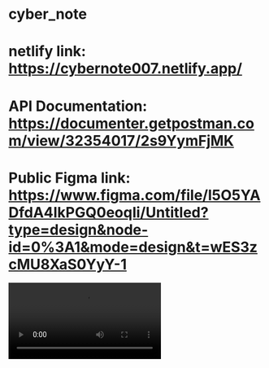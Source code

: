 # cyber_note
# netlify link: https://cybernote007.netlify.app/
# API Documentation: https://documenter.getpostman.com/view/32354017/2s9YymFjMK 
# Public Figma link: https://www.figma.com/file/l5O5YADfdA4IkPGQ0eoqIi/Untitled?type=design&node-id=0%3A1&mode=design&t=wES3zcMU8XaS0YyY-1
<video src="https://drive.google.com/file/d/1OuqSyY6nHBDieXlYMqifIuW0YICs56BL/view?usp=sharing">
# Objective:
- CyberNote is a comprehensive online note-taking application designed to provide users with a secure, collaborative, and feature-rich platform for organizing their digital notes. Built on the MERN stack (MongoDB, Express.js, React.js, Node.js), CyberNote aims to redefine the note-taking experience by combining a user-friendly interface with advanced features such as real-time collaboration, robust organization tools, and heightened data security. 

**Key Features:**

- 1. User Authentication and Authorization:

    Secure user registration and login functionality using encrypted passwords.
    Role-based access control for personalized user experiences.
    
- 2. Note Creation and Organization:

    Dynamic categorization and tagging options for efficient organization.
    Drag-and-drop functionality for easy note sorting.
    
- 3. Real-time Collaboration:

    Seamless real-time collaboration, enabling multiple users to edit notes simultaneously.
    Revision history to track and revert changes made during collaboration.

- 4. Cross-Platform Accessibility:

    Responsive design ensuring optimal user experience across various devices.
    
- 5. Advanced Search and Filters:

    Powerful search functionality with instant results.
    Filters based on tags, date, and content for efficient note retrieval.

- 6. Security Measures:

    End-to-end encryption to safeguard user data.
    Two-factor authentication for an additional layer of security.
    Regular security audits and updates to address potential vulnerabilities.
    
- 7. Scalability:

    Efficient database design and indexing for scalability.

**Tech Stack:**

* Frontend:

- React.js for building an interactive and responsive user interface.
    
* Backend:

- Node.js and Express.js for server-side development.
- MongoDB for the NoSQL database to store notes and user data.

* Authentication:

- JSON Web Tokens (JWT) for secure user authentication.

* Real-time Collaboration:

- Socket.io for establishing real-time communication channels.

* Deployment:

- Deployment on Netlify and AWS.

**Future Enhancements:**

- Integration with cloud storage services for file attachments.
- Integration with calendar applications for better organization.

**Conclusion:**

    CyberNote aspires to elevate the online note-taking experience by providing a secure, collaborative, and feature-rich platform. By harnessing the capabilities of the MERN stack, the application aims to set a new standard for digital note-taking, meeting the needs of both individual users and collaborative teams.






